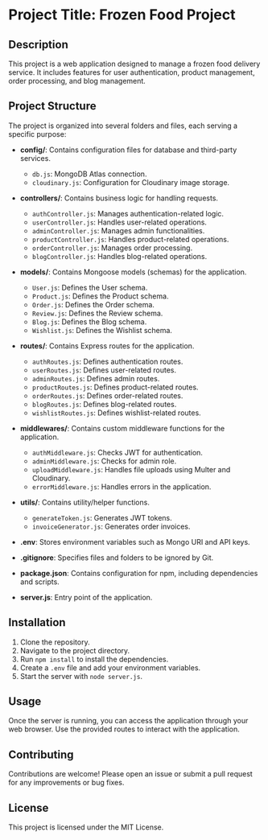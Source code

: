 # Project Title: Frozen Food Project

## Description
This project is a web application designed to manage a frozen food delivery service. It includes features for user authentication, product management, order processing, and blog management.

## Project Structure
The project is organized into several folders and files, each serving a specific purpose:

- **config/**: Contains configuration files for database and third-party services.
  - `db.js`: MongoDB Atlas connection.
  - `cloudinary.js`: Configuration for Cloudinary image storage.

- **controllers/**: Contains business logic for handling requests.
  - `authController.js`: Manages authentication-related logic.
  - `userController.js`: Handles user-related operations.
  - `adminController.js`: Manages admin functionalities.
  - `productController.js`: Handles product-related operations.
  - `orderController.js`: Manages order processing.
  - `blogController.js`: Handles blog-related operations.

- **models/**: Contains Mongoose models (schemas) for the application.
  - `User.js`: Defines the User schema.
  - `Product.js`: Defines the Product schema.
  - `Order.js`: Defines the Order schema.
  - `Review.js`: Defines the Review schema.
  - `Blog.js`: Defines the Blog schema.
  - `Wishlist.js`: Defines the Wishlist schema.

- **routes/**: Contains Express routes for the application.
  - `authRoutes.js`: Defines authentication routes.
  - `userRoutes.js`: Defines user-related routes.
  - `adminRoutes.js`: Defines admin routes.
  - `productRoutes.js`: Defines product-related routes.
  - `orderRoutes.js`: Defines order-related routes.
  - `blogRoutes.js`: Defines blog-related routes.
  - `wishlistRoutes.js`: Defines wishlist-related routes.

- **middlewares/**: Contains custom middleware functions for the application.
  - `authMiddleware.js`: Checks JWT for authentication.
  - `adminMiddleware.js`: Checks for admin role.
  - `uploadMiddleware.js`: Handles file uploads using Multer and Cloudinary.
  - `errorMiddleware.js`: Handles errors in the application.

- **utils/**: Contains utility/helper functions.
  - `generateToken.js`: Generates JWT tokens.
  - `invoiceGenerator.js`: Generates order invoices.

- **.env**: Stores environment variables such as Mongo URI and API keys.

- **.gitignore**: Specifies files and folders to be ignored by Git.

- **package.json**: Contains configuration for npm, including dependencies and scripts.

- **server.js**: Entry point of the application.

## Installation
1. Clone the repository.
2. Navigate to the project directory.
3. Run `npm install` to install the dependencies.
4. Create a `.env` file and add your environment variables.
5. Start the server with `node server.js`.

## Usage
Once the server is running, you can access the application through your web browser. Use the provided routes to interact with the application.

## Contributing
Contributions are welcome! Please open an issue or submit a pull request for any improvements or bug fixes.

## License
This project is licensed under the MIT License.